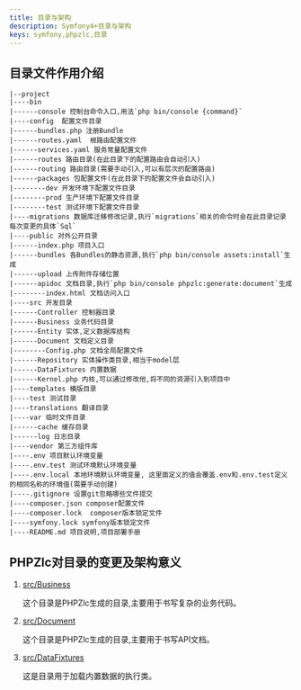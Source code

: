 ```yaml
---
title: 目录与架构
description: Symfony4+目录与架构
keys: symfony,phpzlc,目录
---
```


## 目录文件作用介绍

```text
|--project
|----bin
|------console 控制台命令入口,用法`php bin/console {command}`
|----config  配置文件目录
|------bundles.php 注册Bundle
|------routes.yaml  根路由配置文件
|------services.yaml 服务常量配置文件
|------routes 路由目录(在此目录下的配置路由会自动引入)
|------routing 路由目录(需要手动引入,可以有层次的配置路由)
|------packages 包配置文件(在此目录下的配置文件会自动引入)
|--------dev 开发环境下配置文件目录
|--------prod 生产环境下配置文件目录
|--------test 测试环境下配置文件目录
|----migrations 数据库迁移修改记录,执行`migrations`相关的命令时会在此目录记录每次变更的具体`Sql`
|----public 对外公开目录
|------index.php 项目入口
|------bundles 各Bundles的静态资源,执行`php bin/console assets:install`生成
|------upload 上传附件存储位置
|------apidoc 文档目录,执行`php bin/console phpzlc:generate:document`生成
|--------index.html 文档访问入口
|----src 开发目录
|------Controller 控制器目录
|------Business 业务代码目录
|------Entity 实体,定义数据库结构
|------Document 文档定义目录
|--------Config.php 文档全局配置文件         
|------Repository 实体操作类目录,相当于model层
|------DataFixtures 内置数据
|------Kernel.php 内核,可以通过修改他,将不同的资源引入到项目中
|----templates 模版目录
|----test 测试目录
|----translations 翻译目录
|----var 临时文件目录
|------cache 缓存目录
|------log 日志目录
|----vendor 第三方组件库
|----.env 项目默认环境变量
|----.env.test 测试环境默认环境变量
|----.env.local 本地环境默认环境变量, 这里面定义的值会覆盖.env和.env.test定义的相同名称的环境值(需要手动创建)
|----.gitignore 设置git忽略哪些文件提交
|----composer.json composer配置文件
|----composer.lock  composer版本锁定文件
|----symfony.lock symfony版本锁定文件
|----README.md 项目说明,项目部署手册
```

## PHPZlc对目录的变更及架构意义

1. [src/Business](/phpzlc/business.markdown) 

    这个目录是PHPZlc生成的目录,主要用于书写复杂的业务代码。
    
2. [src/Document](/document-bundle/index.markdown)

    这个目录是PHPZlc生成的目录,主要用于书写API文档。
    
3. [src/DataFixtures](/phpzlc/data-fixtures.markdown)

    这是目录用于加载内置数据的执行类。

   


